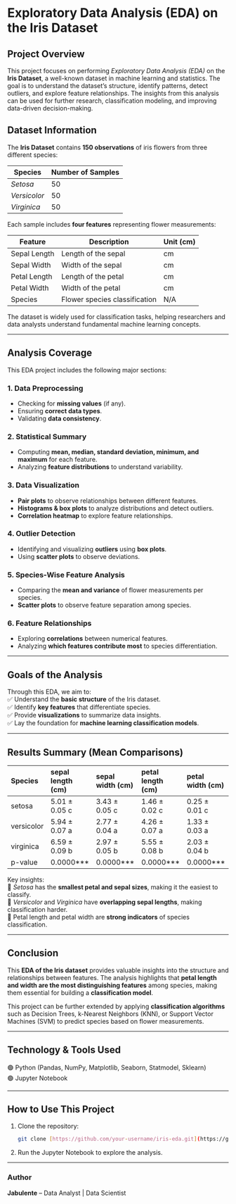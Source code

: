 # **Exploratory Data Analysis (EDA) on the Iris Dataset**  

## **Project Overview**  

This project focuses on performing *Exploratory Data Analysis (EDA)* on the **Iris Dataset**, a well-known dataset in machine learning and statistics. The goal is to understand the dataset’s structure, identify patterns, detect outliers, and explore feature relationships. The insights from this analysis can be used for further research, classification modeling, and improving data-driven decision-making.  

## **Dataset Information**  

The **Iris Dataset** contains **150 observations** of iris flowers from three different species:  

| Species      | Number of Samples |
|-------------|------------------|
| *Setosa*    | 50               |
| *Versicolor*| 50               |
| *Virginica* | 50               |

Each sample includes **four features** representing flower measurements:

| Feature         | Description                           | Unit (cm) |
|---------------|-----------------------------------|----------|
| Sepal Length | Length of the sepal | cm |
| Sepal Width  | Width of the sepal  | cm |
| Petal Length | Length of the petal | cm |
| Petal Width  | Width of the petal  | cm |
| Species      | Flower species classification | N/A |

The dataset is widely used for classification tasks, helping researchers and data analysts understand fundamental machine learning concepts.

---

## **Analysis Coverage**  

This EDA project includes the following major sections:  

### **1. Data Preprocessing**
- Checking for **missing values** (if any).
- Ensuring **correct data types**.
- Validating **data consistency**.

### **2. Statistical Summary**
- Computing **mean, median, standard deviation, minimum, and maximum** for each feature.
- Analyzing **feature distributions** to understand variability.

### **3. Data Visualization**
- **Pair plots** to observe relationships between different features.
- **Histograms & box plots** to analyze distributions and detect outliers.
- **Correlation heatmap** to explore feature relationships.

### **4. Outlier Detection**
- Identifying and visualizing **outliers** using **box plots**.
- Using **scatter plots** to observe deviations.

### **5. Species-Wise Feature Analysis**
- Comparing the **mean and variance** of flower measurements per species.
- **Scatter plots** to observe feature separation among species.

### **6. Feature Relationships**
- Exploring **correlations** between numerical features.
- Analyzing **which features contribute most** to species differentiation.

---

## **Goals of the Analysis**  
Through this EDA, we aim to:  
✅ Understand the **basic structure** of the Iris dataset.  
✅ Identify **key features** that differentiate species.  
✅ Provide **visualizations** to summarize data insights.  
✅ Lay the foundation for **machine learning classification models**.

---

## **Results Summary (Mean Comparisons)**  

| Species     | sepal length (cm)   | sepal width (cm)   | petal length (cm)   | petal width (cm)   |
|:-----------|:--------------------|:-------------------|:--------------------|:-------------------|
| setosa     | 5.01 ± 0.05 c       | 3.43 ± 0.05 c      | 1.46 ± 0.02 c       | 0.25 ± 0.01 c      |
| versicolor | 5.94 ± 0.07 a       | 2.77 ± 0.04 a      | 4.26 ± 0.07 a       | 1.33 ± 0.03 a      |
| virginica  | 6.59 ± 0.09 b       | 2.97 ± 0.05 b      | 5.55 ± 0.08 b       | 2.03 ± 0.04 b      |
| p-value    | 0.0000***           | 0.0000***          | 0.0000***           | 0.0000***          |

Key insights:  
🔹 *Setosa* has the **smallest petal and sepal sizes**, making it the easiest to classify.  
🔹 *Versicolor* and *Virginica* have **overlapping sepal lengths**, making classification harder.  
🔹 Petal length and petal width are **strong indicators** of species classification.

---

## **Conclusion**  
This **EDA of the Iris dataset** provides valuable insights into the structure and relationships between features. The analysis highlights that **petal length and width are the most distinguishing features** among species, making them essential for building a **classification model**.  

This project can be further extended by applying **classification algorithms** such as Decision Trees, k-Nearest Neighbors (KNN), or Support Vector Machines (SVM) to predict species based on flower measurements.  

---

## **Technology & Tools Used**  
🟢 Python (Pandas, NumPy, Matplotlib, Seaborn, Statmodel, Sklearn)  
🟢 Jupyter Notebook 

---

## **How to Use This Project**  
1. Clone the repository:  
   ```bash
   git clone [https://github.com/your-username/iris-eda.git](https://github.com/Jabulente/Exploratory-Data-Analysis-EDA-on-the-Iris-Dataset.git)
   ```

3. Run the Jupyter Notebook to explore the analysis.

---

### **Author**  
**Jabulente** – Data Analyst | Data Scientist

